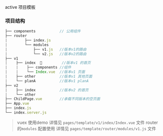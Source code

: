 active 项目模板

### 项目结构

```js
├── components           // 公用组件
├── router
|        ├── index.js
|        └── modules
|            ├── v1.js   //版本v1的路由
|            └── v2.js   //版本v2的路由
├── v1
|    ├── index           //版本v1 的首页
|    |    ├── components //组件
|    |    └── Index.vue  //版本v1 页面
|    ├── other           //版本v1 其他页面
|    └── planA           //版本v1 planA
├── v2
|    ├── index           //版本v2 的首页
|    └── other
├── ChildPage.vue        //承载不同版本的空页面
├── App.vue
├── index.js
└── index.server.js

```

> vuex 使用demo 详情见 `pages/template/v1/index/Index.vue` 文件
> router 的`modules` 配置使用 详情见 `pages/template/router/modules/v1.js` 文件